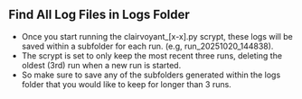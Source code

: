 ## Find All Log Files in Logs Folder

- Once you start running the clairvoyant_[x-x].py scrypt, these logs will be saved within a subfolder for each run. (e.g, run_20251020_144838).
- The scrypt is set to only keep the most recent three runs, deleting the oldest (3rd) run when a new run is started.
- So make sure to save any of the subfolders generated within the logs folder that you would like to keep for longer than 3 runs.
